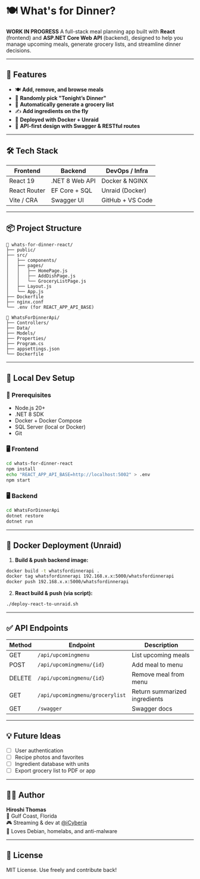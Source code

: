 # 🍽️ What's for Dinner?
**WORK IN PROGRESS**
A full-stack meal planning app built with **React** (frontend) and **ASP.NET Core Web API** (backend), designed to help you manage upcoming meals, generate grocery lists, and streamline dinner decisions.

---

## 🚀 Features

- 🍽️ **Add, remove, and browse meals**
- 🎲 **Randomly pick "Tonight’s Dinner"**
- 🛒 **Automatically generate a grocery list**
- ✍️ **Add ingredients on the fly**
- 📡 **Deployed with Docker + Unraid**
- 🧠 **API-first design with Swagger & RESTful routes**

---

## 🛠 Tech Stack

| Frontend       | Backend            | DevOps / Infra    |
|----------------|--------------------|-------------------|
| React 19       | .NET 8 Web API     | Docker & NGINX    |
| React Router   | EF Core + SQL      | Unraid (Docker)   |
| Vite / CRA     | Swagger UI         | GitHub + VS Code  |

---

## 📦 Project Structure

```
📁 whats-for-dinner-react/
├── public/
├── src/
│   ├── components/
│   ├── pages/
│   │   ├── HomePage.js
│   │   ├── AddDishPage.js
│   │   └── GroceryListPage.js
│   ├── Layout.js
│   └── App.js
├── Dockerfile
├── nginx.conf
└── .env (for REACT_APP_API_BASE)
```

```
📁 WhatsForDinnerApi/
├── Controllers/
├── Data/
├── Models/
├── Properties/
├── Program.cs
├── appsettings.json
└── Dockerfile
```

---

## 🧪 Local Dev Setup

### 🔧 Prerequisites
- Node.js 20+
- .NET 8 SDK
- Docker + Docker Compose
- SQL Server (local or Docker)
- Git

### 🖥 Frontend

```bash
cd whats-for-dinner-react
npm install
echo "REACT_APP_API_BASE=http://localhost:5002" > .env
npm start
```

### 🖥 Backend

```bash
cd WhatsForDinnerApi
dotnet restore
dotnet run
```

---

## 🐳 Docker Deployment (Unraid)

1. **Build & push backend image:**

```bash
docker build -t whatsfordinnerapi .
docker tag whatsfordinnerapi 192.168.x.x:5000/whatsfordinnerapi
docker push 192.168.x.x:5000/whatsfordinnerapi
```

2. **React build & push (via script):**

```bash
./deploy-react-to-unraid.sh
```

---

## ✅ API Endpoints

| Method | Endpoint                       | Description                    |
|--------|--------------------------------|--------------------------------|
| GET    | `/api/upcomingmenu`            | List upcoming meals            |
| POST   | `/api/upcomingmenu/{id}`       | Add meal to menu               |
| DELETE | `/api/upcomingmenu/{id}`       | Remove meal from menu          |
| GET    | `/api/upcomingmenu/grocerylist`| Return summarized ingredients  |
| GET    | `/swagger`                     | Swagger docs                   |

---

## 💡 Future Ideas

- [ ] User authentication
- [ ] Recipe photos and favorites
- [ ] Ingredient database with units
- [ ] Export grocery list to PDF or app

---

## 👨‍💻 Author

**Hiroshi Thomas**  
📍 Gulf Coast, Florida  
🎮 Streaming & dev at [@iCyberia](https://github.com/iCyberia)  
🐧 Loves Debian, homelabs, and anti-malware

---

## 📜 License

MIT License. Use freely and contribute back!
